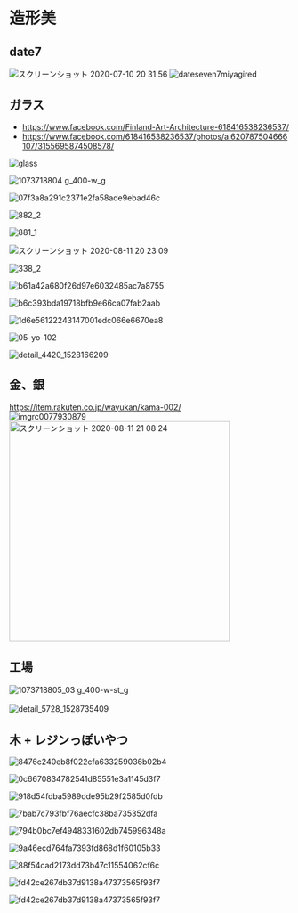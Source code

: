 
# 造形美


## date7

![スクリーンショット 2020-07-10 20 31 56](https://user-images.githubusercontent.com/1782095/87182259-c5038980-c31e-11ea-8c8a-4addba6f6731.png)
![dateseven7miyagired](https://user-images.githubusercontent.com/1782095/87182485-304d5b80-c31f-11ea-89ed-ddc70ad45fa8.jpg)


## ガラス

- https://www.facebook.com/Finland-Art-Architecture-618416538236537/
- https://www.facebook.com/618416538236537/photos/a.620787504666107/3155695874508578/

![glass](https://user-images.githubusercontent.com/1782095/88029194-a00be380-cb74-11ea-8d23-bd80f69503dd.png)

![1073718804 g_400-w_g](https://user-images.githubusercontent.com/1782095/89904444-e8726a80-dc23-11ea-9956-ccfa964b9fe7.jpg)  

![07f3a8a291c2371e2fa58ade9ebad46c](https://user-images.githubusercontent.com/1782095/89904506-fb853a80-dc23-11ea-8bc2-fc9835e65541.jpg)  


![882_2](https://user-images.githubusercontent.com/1782095/89904573-1192fb00-dc24-11ea-8efa-c910967b4e3d.jpg)  

![881_1](https://user-images.githubusercontent.com/1782095/89904587-15bf1880-dc24-11ea-9a7e-415997f5b2c0.jpg)  

![スクリーンショット 2020-08-11 20 23 09](https://user-images.githubusercontent.com/1782095/89904628-21aada80-dc24-11ea-9546-3e8fc1a0d464.png)  

![338_2](https://user-images.githubusercontent.com/1782095/89904672-2d969c80-dc24-11ea-8646-5e16e24f961c.jpg)  

![b61a42a680f26d97e6032485ac7a8755](https://user-images.githubusercontent.com/1782095/89905052-a0077c80-dc24-11ea-878e-5402ef2c40fb.jpg)  

![b6c393bda19718bfb9e66ca07fab2aab](https://user-images.githubusercontent.com/1782095/89905076-a5fd5d80-dc24-11ea-9cd8-b29cbcbff288.jpg)  

![1d6e56122243147001edc066e6670ea8](https://user-images.githubusercontent.com/1782095/89905096-adbd0200-dc24-11ea-8cc6-ed60c30fd274.jpg)  

![05-yo-102](https://user-images.githubusercontent.com/1782095/89905155-c88f7680-dc24-11ea-9550-f97acf8ce76d.jpg)  

![detail_4420_1528166209](https://user-images.githubusercontent.com/1782095/89905110-b44b7980-dc24-11ea-9c2e-1bc53142526c.jpg)  


## 金、銀
  https://item.rakuten.co.jp/wayukan/kama-002/  
  ![imgrc0077930879](https://user-images.githubusercontent.com/1782095/89904544-0a6bed00-dc24-11ea-99a7-748058ed7385.jpg)  
  <img width="396" alt="スクリーンショット 2020-08-11 21 08 24" src="https://user-images.githubusercontent.com/1782095/89904848-6171c200-dc24-11ea-9f9c-26da1e4e9686.png">


## 工場

![1073718805_03 g_400-w-st_g](https://user-images.githubusercontent.com/1782095/89905261-ea88f900-dc24-11ea-8e2c-a7ed19790c16.jpg)　　

![detail_5728_1528735409](https://user-images.githubusercontent.com/1782095/89905288-f70d5180-dc24-11ea-937a-e849bab468ce.jpg)　　


## 木 + レジンっぽいやつ

![8476c240eb8f022cfa633259036b02b4](https://user-images.githubusercontent.com/1782095/89905387-160be380-dc25-11ea-95b3-fa49c697169b.jpg)  

![0c6670834782541d85551e3a1145d3f7](https://user-images.githubusercontent.com/1782095/89905447-29b74a00-dc25-11ea-8075-65d665559369.jpg)  

![918d54fdba5989dde95b29f2585d0fdb](https://user-images.githubusercontent.com/1782095/89905470-320f8500-dc25-11ea-8d6c-8a85a52221bf.jpg)

![7bab7c793fbf76aecfc38ba735352dfa](https://user-images.githubusercontent.com/1782095/89910462-3c348200-dc2b-11ea-833b-b69608a5d054.jpg)  

![794b0bc7ef4948331602db745996348a](https://user-images.githubusercontent.com/1782095/89910483-4191cc80-dc2b-11ea-8b06-a90962b5d3c6.jpg)  

![9a46ecd764fa7393fd868d1f60105b33](https://user-images.githubusercontent.com/1782095/89910676-80278700-dc2b-11ea-89e5-888b4e72297d.jpg)  

![88f54cad2173dd73b47c11554062cf6c](https://user-images.githubusercontent.com/1782095/89910891-bebd4180-dc2b-11ea-906b-e93dfabd82d9.jpg)  

![fd42ce267db37d9138a47373565f93f7](https://user-images.githubusercontent.com/1782095/89910924-c8df4000-dc2b-11ea-8459-b082d1e093d4.jpg)  

![fd42ce267db37d9138a47373565f93f7](https://user-images.githubusercontent.com/1782095/89910945-d0064e00-dc2b-11ea-8e03-78d390088731.jpg)  









